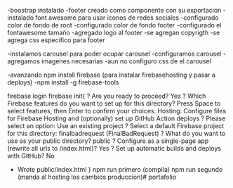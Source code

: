 -boostrap instalado
-footer creado como componente con su exportacion
-instalado font awesome para usar iconos de redes sociales
-configurado color de fondo de root
-configurado color de fondo footer
-configurado el fontawesome tamaño
-agregado logo al footer
-se agregan copyrigth
-se agrega css especifico para footer


-instalamos carousel para poder ocupar carousel
-configuramos carousel
-agregamos imagenes necesarias
-aun no configuro css de el carousel

-avanzando npm install firebase (para instalar firebasehosting y pasar a deploys)
-npm install -g firebase-tools

  firebase login
  firebase init{
  ? Are you ready to proceed? Yes
  ? Which Firebase features do you want to set up for this directory? Press Space to select features, then Enter to confirm your choices. Hosting: Configure files for Firebase Hosting and 
(optionally) set up GitHub Action deploys
? Please select an option: Use an existing project
? Select a default Firebase project for this directory: finalbadrequest (FinalBadRequest)
? What do you want to use as your public directory? public
? Configure as a single-page app (rewrite all urls to /index.html)? Yes
? Set up automatic builds and deploys with GitHub? No
+  Wrote public/index.html
  }
  npm run primero  (compila)
  npm run segundo (manda al hosting los cambios produccion)# portafolio
